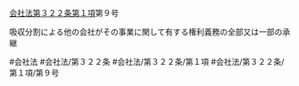 [会社法第３２２条第１項](会社法＿＿＿＿第３２２条第１項)第９号

吸収分割による他の会社がその事業に関して有する権利義務の全部又は一部の承継


#会社法
#会社法/第３２２条
#会社法/第３２２条/第１項
#会社法/第３２２条/第１項/第９号
